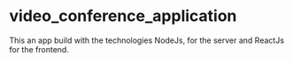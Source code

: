 # video_conference_application
This an app build with the technologies NodeJs, for the server and ReactJs for the frontend.
